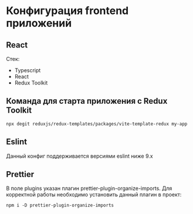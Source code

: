 # Конфигурация frontend приложений

## React
Стек:
- Typescript
- React
- Redux Toolkit

## Команда для старта приложения с Redux Toolkit
```shell
npx degit reduxjs/redux-templates/packages/vite-template-redux my-app
```

## Eslint
Данный конфиг поддерживается версиями eslint ниже 9.х

## Prettier
В поле plugins указан плагин prettier-plugin-organize-imports. Для корректной работы необходимо установить данный плагин в проект:
```shell
npm i -D prettier-plugin-organize-imports
```